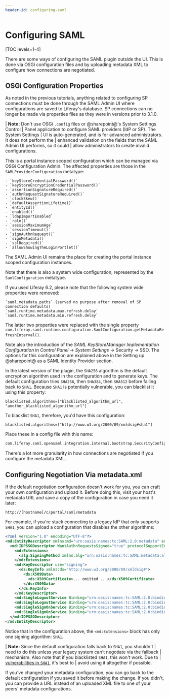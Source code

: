 ```yaml
---
header-id: configuring-saml
---
```


# Configuring SAML

[TOC levels=1-4]

There are some ways of configuring the SAML plugin outside the UI. This is done
via OSGi configuration files and by uploading metadata XML to configure how
connections are negotiated. 

## OSGi Configuration Properties

As noted in the previous tutorials, anything related to configuring SP
connections must be done through the SAML Admin UI where configurations are
saved to Liferay's database. SP connections can no longer be made via properties
files as they were in versions prior to 3.1.0. 

| **Note:** Don't use OSGi `.config` files or @sharepoint@'s System Settings Control
| Panel application to configure SAML providers (IdP or SP). The System Settings
| UI is auto-generated, and is for advanced administrators. It does not perform the
| enhanced validation on the fields that the SAML Admin UI performs, so it could
| allow administrators to create invalid configurations.

This is a portal instance scoped configuration which can be managed via OSGi
Configuration Admin. The affected properties are those in the
`SAMLProviderConfiguration` metatype:

    - `keyStoreCredentialPassword()`
    - `keyStoreEncryptionCredentialPassword()`
    - `assertionSignatureRequired()`
    - `authnRequestSignatureRequired()`
    - `clockSkew()`
    - `defaultAssertionLifetime()`
    - `entityId()`
	- `enabled()`
	- `ldapImportEnabled`
	- `role()`
	- `sessionMaximumAge`
    - `sessionTimeout()`
    - `signAuthnRequest()`
    - `signMetadata()`
    - `sslRequired()`
    - `allowShowingTheLoginPortlet()`

The SAML Admin UI remains the place for creating the portal instance scoped
configuration instances.

Note that there is also a system wide configuration, represented by the
`SamlConfiguration` metatype. 

If you used Liferay 6.2, please note that the following system wide properties
were removed:

    `saml.metadata.paths` (served no purpose after removal of SP connection defaults)
    `saml.runtime.metadata.max.refresh.delay`
    `saml.runtime.metadata.min.refresh.delay`

The latter two properties were replaced with the single property
`com.liferay.saml.runtime.configuration.SamlConfiguration.getMetadataRefreshInterval()`.

Note also the introduction of the *SAML KeyStoreManager Implementation
Configuration* in *Control Panel* &rarr; *System Settings* &rarr; Security
&rarr; SSO. The options for this configuration are explained above in the
Setting up @sharepoint@ as a SAML Identity Provider section.

In the latest version of the plugin, the `SHA256` algorithm is the default
encryption algorithm used in the configuration and to generate keys. The default
configuration tries `SHA256`, then `SHA384`, then `SHA512` before falling back to
`SHA1`. Because `SHA1` is potentially vulnerable, you can blacklist it using this
property: 

```properties
blacklisted.algorithms=["blacklisted_algorithm_url", "another_blacklisted_algorithm_url"]
```

To blacklist `SHA1`, therefore, you'd have this configuration: 

```properties
blacklisted.algorithms=["http://www.w3.org/2000/09/xmldsig#sha1"]
```

Place these in a config file with this name: 

```bash
com.liferay.saml.opensaml.integration.internal.bootstrap.SecurityConfigurationBootstrap.config
```

There's a lot more granularity in how connections are negotiated if you
configure the metadata XML. 

## Configuring Negotiation Via metadata.xml

If the default negotiation configuration doesn't work for you, you can craft
your own configuration and upload it. Before doing this, visit your host's
metadata URL and save a copy of the configuration in case you need it later: 

    http://[hostname]/c/portal/saml/metadata

For example, if you're stuck connecting to
a legacy IdP that only supports `SHA1`, you can upload a configuration that
disables the other algorithms: 

```xml
<?xml version="1.0" encoding="UTF-8"?>
<md:EntityDescriptor xmlns:md="urn:oasis:names:tc:SAML:2.0:metadata" entityID="samlidp">
  <md:IDPSSODescriptor WantAuthnRequestsSigned="true" protocolSupportEnumeration="urn:oasis:names:tc:SAML:2.0:protocol">
    <md:Extensions>
      <alg:SigningMethod xmlns:alg="urn:oasis:names:tc:SAML:metadata:algsupport" Algorithm="http://www.w3.org/2000/09/xmldsig#rsa-sha1"/>
    </md:Extensions>
    <md:KeyDescriptor use="signing">
      <ds:KeyInfo xmlns:ds="http://www.w3.org/2000/09/xmldsig#">
        <ds:X509Data>
          <ds:X509Certificate>... omitted ...</ds:X509Certificate>
        </ds:X509Data>
      </ds:KeyInfo>
    </md:KeyDescriptor>
    <md:SingleLogoutService Binding="urn:oasis:names:tc:SAML:2.0:bindings:HTTP-POST" Location="http://localhost:8080/c/portal/saml/slo"/>
    <md:SingleLogoutService Binding="urn:oasis:names:tc:SAML:2.0:bindings:HTTP-Redirect" Location="http://localhost:8080/c/portal/saml/slo"/>
    <md:SingleSignOnService Binding="urn:oasis:names:tc:SAML:2.0:bindings:HTTP-Redirect" Location="http://localhost:8080/c/portal/saml/sso"/>
    <md:SingleSignOnService Binding="urn:oasis:names:tc:SAML:2.0:bindings:HTTP-POST" Location="http://localhost:8080/c/portal/saml/sso"/>
  </md:IDPSSODescriptor>
</md:EntityDescriptor>
```

Notice that in the configuration above, the `<md:Extensions>` block has only one
signing algorithm: `SHA1`. 

| **Note:** Since the default configuration falls back to `SHA1`, you shouldn't
| need to do this unless your legacy system can't negotiate via the fallback
| mechanism. Also note that if you blacklisted `SHA1`, this won't work. Due to
| [vulnerabilities in `SHA1`](https://en.wikipedia.org/wiki/SHA-1), it's best to
| avoid using it altogether if possible. 

If you've changed your metadata configuration, you can go back to the default
configuration if you saved it before making the change. If you didn't, you can
provide a URL instead of an uploaded XML file to one of your peers' metadata
configurations. 
